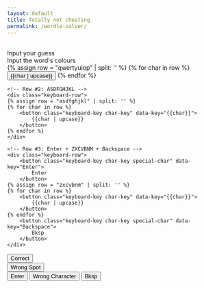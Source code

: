 ```yaml
---
layout: default
title: Totally not cheating
permalink: /wordle-solver/
---
```


<div class="template-holder" style="display: none;">
    <table> <!-- So the tr doesn't get deleted for being invalid -->
    <tr class="word-input-row">
        {% for col in (0..4) %}
        <td class="word-char char-nothing" data-col="{{col}}"></td>
        {% endfor %}
    </tr>
    </table>
</div>
<table class="display-board" id="display-board">
    <!-- The JS will fill this up -->
</table>

<div id="message-box">
    <span class="msg">Input your guess</span>
    <br>
    <span class="msg">Input the word's colours</span>
</div>

<div class="keyboard" id="char-keyboard">
    <!-- You can't create literal arrays in Liquid, but you can split a string into one -->
    <!-- https://heliumdev.com/blog/create-an-array-in-shopifys-liquid -->
    <!-- Row #1: QWERTYUIOP -->
    <div class="keyboard-row">
    {% assign row = "qwertyuiop" | split: '' %}
    {% for char in row %}
        <button class="keyboard-key char-key" data-key="{{char}}">
            {{char | upcase}}
        </button>
    {% endfor %}
    </div>

    <!-- Row #2: ASDFGHJKL -->
    <div class="keyboard-row">
    {% assign row = "asdfghjkl" | split: '' %}
    {% for char in row %}
        <button class="keyboard-key char-key" data-key="{{char}}">
            {{char | upcase}}
        </button>
    {% endfor %}
    </div>

    <!-- Row #3: Enter + ZXCVBNM + Backspace -->
    <div class="keyboard-row">
        <button class="keyboard-key char-key special-char" data-key="Enter">
            Enter
        </button>
    {% assign row = "zxcvbnm" | split: '' %}
    {% for char in row %}
        <button class="keyboard-key char-key" data-key="{{char}}">
            {{char | upcase}}
        </button>
    {% endfor %}
        <button class="keyboard-key char-key special-char" data-key="Backspace">
            Bksp
        </button>
    </div>
</div>

<div class="keyboard hidden" id="colour-keyboard">
    <div class="keyboard-row">
        <button class="keyboard-key colour-key char-correct" data-key="g">Correct</button>
    </div>
    <div class="keyboard-row">
        <button class="keyboard-key colour-key char-wrong-spot" data-key="y">Wrong Spot</button>
    </div>
    <div class="keyboard-row">
        <button class="keyboard-key char-key special-char" data-key="Enter">Enter</button>
        <button class="keyboard-key colour-key char-wrong-char" data-key="r">Wrong Character</button>
        <button class="keyboard-key char-key special-char" data-key="Backspace">Bksp</button>
    </div>
</div>

<link href="/css/wordle.css" rel="stylesheet" type="text/css" media="all">
<script src="/js/wordle/wordle-solver.js" type="text/javascript"></script>
<script>
    const rowTemplate = document
                        .querySelector(".template-holder")
                        .querySelector(".word-input-row");
    const displayBoard = document.querySelector("#display-board");
    
    const renderer = new CurrentGuessDisplayer(rowTemplate, displayBoard);
    const colourKeyboard = new ColourKeyboard();
    const charKeyboard = new CharacterKeyboard();
    const typingController = new TypingController(charKeyboard, colourKeyboard, renderer);

    // Enter characters when the user types
    document.onkeydown = (ev) => {
        typingController.handleKey(ev.key);
    }

    // Make the onscreen keys do something
    document.querySelectorAll(".keyboard-key").forEach((elem) => {
        elem.onclick = () => typingController.handleKey(elem.dataset.key);
    })

    // Finally, render the first line
    renderer.addNewRow();
</script>
